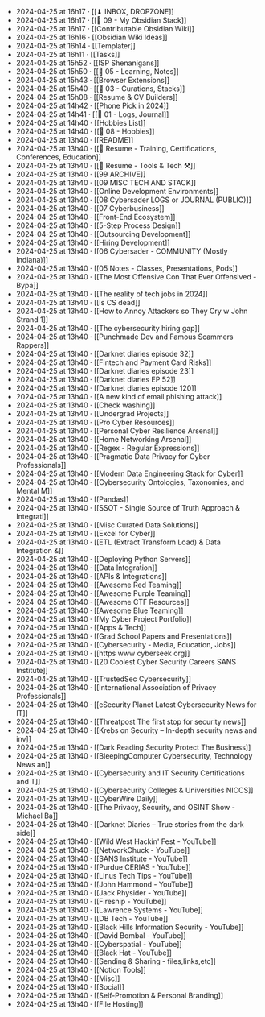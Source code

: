 - 2024-04-25 at 16h17 · [[⬇ INBOX, DROPZONE]]
- 2024-04-25 at 16h17 · [[📁 09 - My Obsidian Stack]]
- 2024-04-25 at 16h17 · [[Contributable Obsidian Wiki]]
- 2024-04-25 at 16h16 · [[Obsidian Wiki Ideas]]
- 2024-04-25 at 16h14 · [[Templater]]
- 2024-04-25 at 16h11 · [[Tasks]]
- 2024-04-25 at 15h52 · [[ISP Shenanigans]]
- 2024-04-25 at 15h50 · [[📁 05 - Learning, Notes]]
- 2024-04-25 at 15h43 · [[Browser Extensions]]
- 2024-04-25 at 15h40 · [[📁 03 - Curations, Stacks]]
- 2024-04-25 at 15h08 · [[Resume & CV Builders]]
- 2024-04-25 at 14h42 · [[Phone Pick in 2024]]
- 2024-04-25 at 14h41 · [[📁 01 - Logs, Journal]]
- 2024-04-25 at 14h40 · [[Hobbies List]]
- 2024-04-25 at 14h40 · [[📁 08 - Hobbies]]
- 2024-04-25 at 13h40 · [[README]]
- 2024-04-25 at 13h40 · [[📄 Resume - Training, Certifications, Conferences, Education]]
- 2024-04-25 at 13h40 · [[📄 Resume - Tools & Tech ⚒️]]
- 2024-04-25 at 13h40 · [[99 ARCHIVE]]
- 2024-04-25 at 13h40 · [[09 MISC TECH AND STACK]]
- 2024-04-25 at 13h40 · [[Online Development Environments]]
- 2024-04-25 at 13h40 · [[08 Cybersader LOGS or JOURNAL (PUBLIC)]]
- 2024-04-25 at 13h40 · [[07 Cyberbusiness]]
- 2024-04-25 at 13h40 · [[Front-End Ecosystem]]
- 2024-04-25 at 13h40 · [[5-Step Process Design]]
- 2024-04-25 at 13h40 · [[Outsourcing Development]]
- 2024-04-25 at 13h40 · [[Hiring Development]]
- 2024-04-25 at 13h40 · [[06 Cybersader - COMMUNITY (Mostly Indiana)]]
- 2024-04-25 at 13h40 · [[05 Notes - Classes, Presentations, Pods]]
- 2024-04-25 at 13h40 · [[The Most Offensive Con That Ever Offensived - Bypa]]
- 2024-04-25 at 13h40 · [[The reality of tech jobs in 2024]]
- 2024-04-25 at 13h40 · [[Is CS dead]]
- 2024-04-25 at 13h40 · [[How to Annoy Attackers so They Cry w John Strand 1]]
- 2024-04-25 at 13h40 · [[The cybersecurity hiring gap]]
- 2024-04-25 at 13h40 · [[Punchmade Dev and Famous Scammers Rappers]]
- 2024-04-25 at 13h40 · [[Darknet diaries episode 32]]
- 2024-04-25 at 13h40 · [[Fintech and Payment Card Risks]]
- 2024-04-25 at 13h40 · [[Darknet diaries episode 23]]
- 2024-04-25 at 13h40 · [[Darknet diaries EP 52]]
- 2024-04-25 at 13h40 · [[Darknet diaries episode 120]]
- 2024-04-25 at 13h40 · [[A new kind of email phishing attack]]
- 2024-04-25 at 13h40 · [[Check washing]]
- 2024-04-25 at 13h40 · [[Undergrad Projects]]
- 2024-04-25 at 13h40 · [[Pro Cyber Resources]]
- 2024-04-25 at 13h40 · [[Personal Cyber Resilience Arsenal]]
- 2024-04-25 at 13h40 · [[Home Networking Arsenal]]
- 2024-04-25 at 13h40 · [[Regex - Regular Expressions]]
- 2024-04-25 at 13h40 · [[Pragmatic Data Privacy for Cyber Professionals]]
- 2024-04-25 at 13h40 · [[Modern Data Engineering Stack for Cyber]]
- 2024-04-25 at 13h40 · [[Cybersecurity Ontologies, Taxonomies, and Mental M]]
- 2024-04-25 at 13h40 · [[Pandas]]
- 2024-04-25 at 13h40 · [[SSOT - Single Source of Truth Approach & Integrati]]
- 2024-04-25 at 13h40 · [[Misc Curated Data Solutions]]
- 2024-04-25 at 13h40 · [[Excel for Cyber]]
- 2024-04-25 at 13h40 · [[ETL (Extract Transform Load) & Data Integration &]]
- 2024-04-25 at 13h40 · [[Deploying Python Servers]]
- 2024-04-25 at 13h40 · [[Data Integration]]
- 2024-04-25 at 13h40 · [[APIs & Integrations]]
- 2024-04-25 at 13h40 · [[Awesome Red Teaming]]
- 2024-04-25 at 13h40 · [[Awesome Purple Teaming]]
- 2024-04-25 at 13h40 · [[Awesome CTF Resources]]
- 2024-04-25 at 13h40 · [[Awesome Blue Teaming]]
- 2024-04-25 at 13h40 · [[My Cyber Project Portfolio]]
- 2024-04-25 at 13h40 · [[Apps & Tech]]
- 2024-04-25 at 13h40 · [[Grad School Papers and Presentations]]
- 2024-04-25 at 13h40 · [[Cybersecurity - Media, Education, Jobs]]
- 2024-04-25 at 13h40 · [[https www cyberseek org]]
- 2024-04-25 at 13h40 · [[20 Coolest Cyber Security Careers SANS Institute]]
- 2024-04-25 at 13h40 · [[TrustedSec Cybersecurity]]
- 2024-04-25 at 13h40 · [[International Association of Privacy Professionals]]
- 2024-04-25 at 13h40 · [[eSecurity Planet Latest Cybersecurity News for IT]]
- 2024-04-25 at 13h40 · [[Threatpost The first stop for security news]]
- 2024-04-25 at 13h40 · [[Krebs on Security – In-depth security news and inv]]
- 2024-04-25 at 13h40 · [[Dark Reading Security Protect The Business]]
- 2024-04-25 at 13h40 · [[BleepingComputer Cybersecurity, Technology News an]]
- 2024-04-25 at 13h40 · [[Cybersecurity and IT Security Certifications and T]]
- 2024-04-25 at 13h40 · [[Cybersecurity Colleges & Universities NICCS]]
- 2024-04-25 at 13h40 · [[CyberWire Daily]]
- 2024-04-25 at 13h40 · [[The Privacy, Security, and OSINT Show - Michael Ba]]
- 2024-04-25 at 13h40 · [[Darknet Diaries – True stories from the dark side]]
- 2024-04-25 at 13h40 · [[Wild West Hackin' Fest - YouTube]]
- 2024-04-25 at 13h40 · [[NetworkChuck - YouTube]]
- 2024-04-25 at 13h40 · [[SANS Institute - YouTube]]
- 2024-04-25 at 13h40 · [[Purdue CERIAS - YouTube]]
- 2024-04-25 at 13h40 · [[Linus Tech Tips - YouTube]]
- 2024-04-25 at 13h40 · [[John Hammond - YouTube]]
- 2024-04-25 at 13h40 · [[Jack Rhysider - YouTube]]
- 2024-04-25 at 13h40 · [[Fireship - YouTube]]
- 2024-04-25 at 13h40 · [[Lawrence Systems - YouTube]]
- 2024-04-25 at 13h40 · [[DB Tech - YouTube]]
- 2024-04-25 at 13h40 · [[Black Hills Information Security - YouTube]]
- 2024-04-25 at 13h40 · [[David Bombal - YouTube]]
- 2024-04-25 at 13h40 · [[Cyberspatial - YouTube]]
- 2024-04-25 at 13h40 · [[Black Hat - YouTube]]
- 2024-04-25 at 13h40 · [[Sending & Sharing - files,links,etc]]
- 2024-04-25 at 13h40 · [[Notion Tools]]
- 2024-04-25 at 13h40 · [[Misc]]
- 2024-04-25 at 13h40 · [[Social]]
- 2024-04-25 at 13h40 · [[Self-Promotion & Personal Branding]]
- 2024-04-25 at 13h40 · [[File Hosting]]
